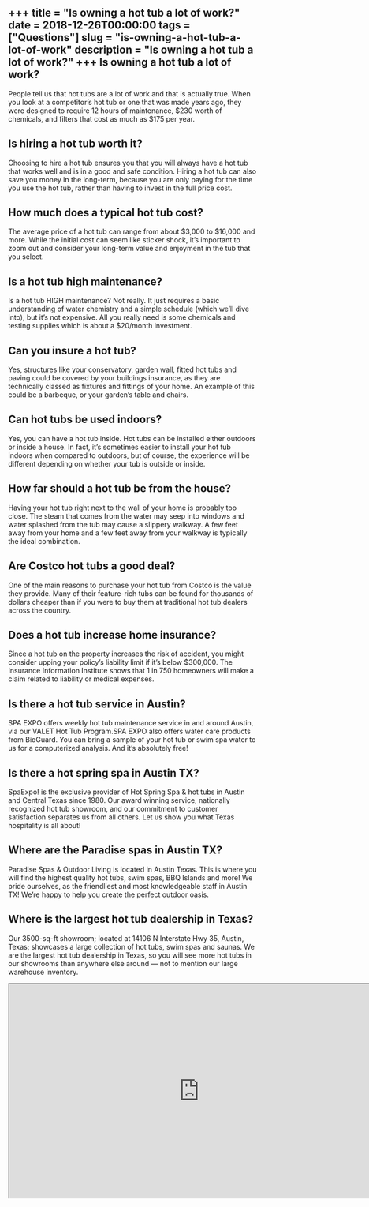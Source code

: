 +++
title = "Is owning a hot tub a lot of work?"
date = 2018-12-26T00:00:00
tags = ["Questions"]
slug = "is-owning-a-hot-tub-a-lot-of-work"
description = "Is owning a hot tub a lot of work?"
+++
Is owning a hot tub a lot of work?
----------------------------------

People tell us that hot tubs are a lot of work and that is actually true. When you look at a competitor’s hot tub or one that was made years ago, they were designed to require 12 hours of maintenance, $230 worth of chemicals, and filters that cost as much as $175 per year.

Is hiring a hot tub worth it?
-----------------------------

Choosing to hire a hot tub ensures you that you will always have a hot tub that works well and is in a good and safe condition. Hiring a hot tub can also save you money in the long-term, because you are only paying for the time you use the hot tub, rather than having to invest in the full price cost.

How much does a typical hot tub cost?
-------------------------------------

The average price of a hot tub can range from about $3,000 to $16,000 and more. While the initial cost can seem like sticker shock, it’s important to zoom out and consider your long-term value and enjoyment in the tub that you select.

Is a hot tub high maintenance?
------------------------------

Is a hot tub HIGH maintenance? Not really. It just requires a basic understanding of water chemistry and a simple schedule (which we’ll dive into), but it’s not expensive. All you really need is some chemicals and testing supplies which is about a $20/month investment.

Can you insure a hot tub?
-------------------------

Yes, structures like your conservatory, garden wall, fitted hot tubs and paving could be covered by your buildings insurance, as they are technically classed as fixtures and fittings of your home. An example of this could be a barbeque, or your garden’s table and chairs.

Can hot tubs be used indoors?
-----------------------------

Yes, you can have a hot tub inside. Hot tubs can be installed either outdoors or inside a house. In fact, it’s sometimes easier to install your hot tub indoors when compared to outdoors, but of course, the experience will be different depending on whether your tub is outside or inside.

How far should a hot tub be from the house?
-------------------------------------------

Having your hot tub right next to the wall of your home is probably too close. The steam that comes from the water may seep into windows and water splashed from the tub may cause a slippery walkway. A few feet away from your home and a few feet away from your walkway is typically the ideal combination.

Are Costco hot tubs a good deal?
--------------------------------

One of the main reasons to purchase your hot tub from Costco is the value they provide. Many of their feature-rich tubs can be found for thousands of dollars cheaper than if you were to buy them at traditional hot tub dealers across the country.

Does a hot tub increase home insurance?
---------------------------------------

Since a hot tub on the property increases the risk of accident, you might consider upping your policy’s liability limit if it’s below $300,000. The Insurance Information Institute shows that 1 in 750 homeowners will make a claim related to liability or medical expenses.

Is there a hot tub service in Austin?
-------------------------------------

SPA EXPO offers weekly hot tub maintenance service in and around Austin, via our VALET Hot Tub Program.SPA EXPO also offers water care products from BioGuard. You can bring a sample of your hot tub or swim spa water to us for a computerized analysis. And it’s absolutely free!

Is there a hot spring spa in Austin TX?
---------------------------------------

SpaExpo! is the exclusive provider of Hot Spring Spa &amp; hot tubs in Austin and Central Texas since 1980. Our award winning service, nationally recognized hot tub showroom, and our commitment to customer satisfaction separates us from all others. Let us show you what Texas hospitality is all about!

Where are the Paradise spas in Austin TX?
-----------------------------------------

Paradise Spas &amp; Outdoor Living is located in Austin Texas. This is where you will find the highest quality hot tubs, swim spas, BBQ Islands and more! We pride ourselves, as the friendliest and most knowledgeable staff in Austin TX! We’re happy to help you create the perfect outdoor oasis.

Where is the largest hot tub dealership in Texas?
-------------------------------------------------

Our 3500-sq-ft showroom; located at 14106 N Interstate Hwy 35, Austin, Texas; showcases a large collection of hot tubs, swim spas and saunas. We are the largest hot tub dealership in Texas, so you will see more hot tubs in our showrooms than anywhere else around — not to mention our large warehouse inventory.

<iframe allow="accelerometer; autoplay; clipboard-write; encrypted-media; gyroscope; picture-in-picture" allowfullscreen="" class="__youtube_prefs__  epyt-is-override  no-lazyload" data-no-lazy="1" data-origheight="433" data-origwidth="770" data-skipgform_ajax_framebjll="" height="433" id="_ytid_12874" loading="lazy" src="https://www.youtube.com/embed/L8i6nZKgTys?enablejsapi=1&autoplay=0&cc_load_policy=0&cc_lang_pref=&iv_load_policy=1&loop=0&modestbranding=0&rel=1&fs=1&playsinline=0&autohide=2&theme=dark&color=red&controls=1&" title="YouTube player" width="770"></iframe>